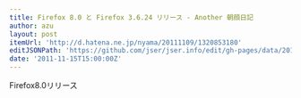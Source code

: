 ```yaml
---
title: Firefox 8.0 と Firefox 3.6.24 リリース - Another 朝顔日記
author: azu
layout: post
itemUrl: 'http://d.hatena.ne.jp/nyama/20111109/1320853180'
editJSONPath: 'https://github.com/jser/jser.info/edit/gh-pages/data/2011/11/index.json'
date: '2011-11-15T15:00:00Z'
---
```

Firefox8.0リリース
